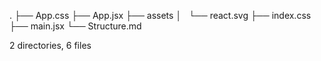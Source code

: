 .
├── App.css
├── App.jsx
├── assets
│   └── react.svg
├── index.css
├── main.jsx
└── Structure.md

2 directories, 6 files
